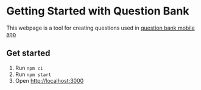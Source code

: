 # Getting Started with Question Bank
This webpage is a tool for creating questions used in [question bank mobile app](https://github.com/veliValentine/question-bank-mobile)


## Get started
1. Run `npm ci`
2. Run `npm start`
3. Open [http://localhost:3000](http://localhost:3000)